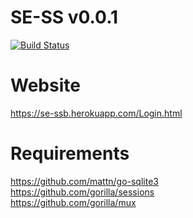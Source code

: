 # SE-SS v0.0.1
[![Build Status](https://travis-ci.org/lemon37564/SE-SS.svg?branch=main)](https://travis-ci.org/lemon37564/SE-SS)

# Website
https://se-ssb.herokuapp.com/Login.html

# Requirements
https://github.com/mattn/go-sqlite3 \
https://github.com/gorilla/sessions \
https://github.com/gorilla/mux
